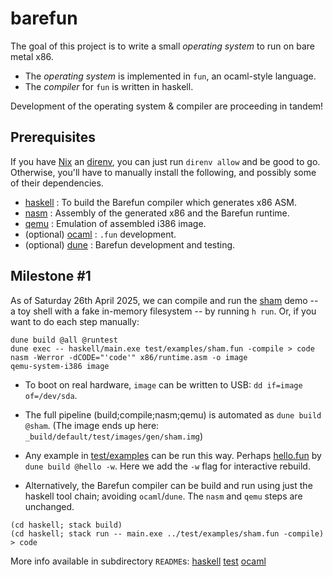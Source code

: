 # barefun

The goal of this project is to write a small _operating system_ to run on bare metal x86.

- The _operating system_ is implemented in `fun`, an ocaml-style language.
- The _compiler_ for `fun` is written in haskell.

Development of the operating system & compiler are proceeding in tandem!

## Prerequisites

If you have [Nix](https://nixos.org/) an [direnv](https://direnv.net/), you can
just run `direnv allow` and be good to go. Otherwise, you'll have to manually
install the following, and possibly some of their dependencies.

- [haskell](https://www.haskell.org) : To build the Barefun compiler which generates x86 ASM.
- [nasm](https://www.nasm.us/) : Assembly of the generated x86 and the Barefun runtime.
- [qemu](https://www.qemu.org/) : Emulation of assembled i386 image.
- (optional) [ocaml](https://ocaml.org) : `.fun` development.
- (optional) [dune](https://dune.build/install) : Barefun development and testing.

## Milestone #1

As of Saturday 26th April 2025, we can compile and run the
[sham](test/examples/sham.fun) demo -- a toy shell with a fake in-memory
filesystem -- by running `h run`. Or, if you want to do each step manually:

```
dune build @all @runtest
dune exec -- haskell/main.exe test/examples/sham.fun -compile > code
nasm -Werror -dCODE="'code'" x86/runtime.asm -o image
qemu-system-i386 image
```

- To boot on real hardware, `image` can be written to USB: `dd if=image of=/dev/sda`.

- The full pipeline (build;compile;nasm;qemu) is automated as `dune build @sham`. (The image ends up here: `_build/default/test/images/gen/sham.img`)

- Any example in [test/examples](test/examples) can be run this way. Perhaps [hello.fun](test/examples/hello.fun) by `dune build @hello -w`. Here we add the `-w` flag for interactive rebuild.

- Alternatively, the Barefun compiler can be build and run using just the haskell tool chain; avoiding `ocaml`/`dune`. The `nasm` and `qemu` steps are unchanged.

```
(cd haskell; stack build)
(cd haskell; stack run -- main.exe ../test/examples/sham.fun -compile) > code
```

More info available in subdirectory `README`s:
[haskell](./haskell/README.md)
[test](./test/README.md)
[ocaml](./ocaml/README.md)

